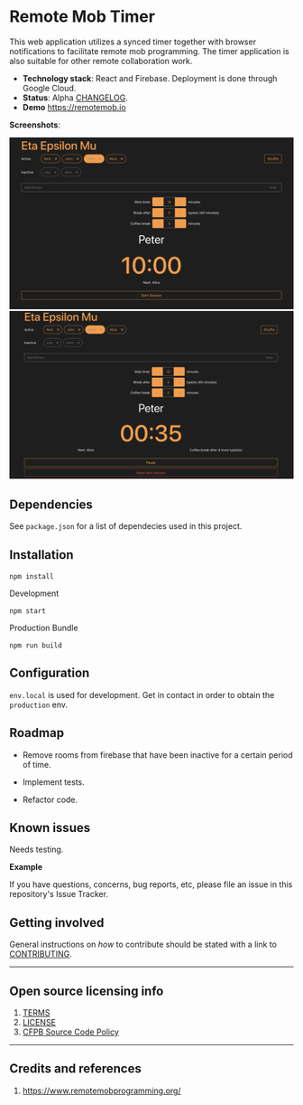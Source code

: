 # Remote Mob Timer

This web application utilizes a synced timer together with browser notifications to facilitate remote mob programming. The timer application is also suitable for other remote collaboration work.

- **Technology stack**: React and Firebase. Deployment is done through Google Cloud.
- **Status**: Alpha [CHANGELOG](CHANGELOG.md).
- **Demo**
  <a href="https://remotemob.io/" target="_blank">https://remotemob.io</a>

**Screenshots**:

![](screenshots/remote_mob.png)
![](screenshots/remote_mob_running.png)

## Dependencies

See `package.json` for a list of dependecies used in this project.

## Installation

```
npm install
```

Development

```
npm start
```

Production Bundle

```
npm run build
```

## Configuration

`env.local` is used for development. Get in contact in order to obtain the `production` env.

## Roadmap

- Remove rooms from firebase that have been inactive for a certain period of time.

* Implement tests.

- Refactor code.

## Known issues

Needs testing.

**Example**

If you have questions, concerns, bug reports, etc, please file an issue in this repository's Issue Tracker.

## Getting involved

General instructions on _how_ to contribute should be stated with a link to [CONTRIBUTING](CONTRIBUTING.md).

---

## Open source licensing info

1. [TERMS](TERMS.md)
2. [LICENSE](LICENSE)
3. [CFPB Source Code Policy](https://github.com/cfpb/source-code-policy/)

---

## Credits and references

1. https://www.remotemobprogramming.org/
